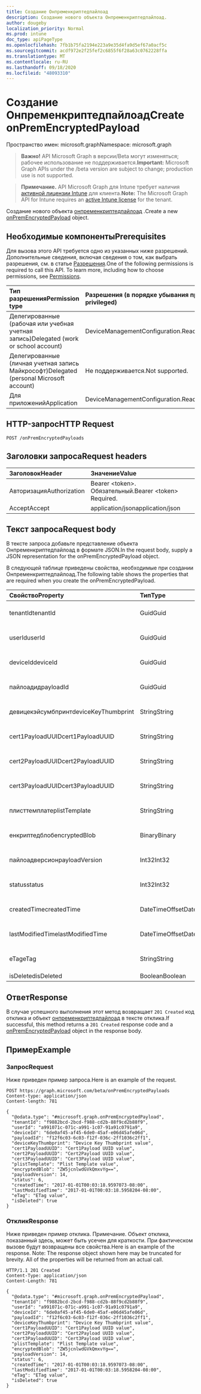 ```yaml
---
title: Создание Онпременкриптедпайлоад
description: Создание нового объекта Онпременкриптедпайлоад.
author: dougeby
localization_priority: Normal
ms.prod: intune
doc_type: apiPageType
ms.openlocfilehash: 7fb1b75fa2194e223a9e35d4fa9d5ef67a0acf5c
ms.sourcegitcommit: acdf972e2f25fef2c6855f6f28a63c0762228ffa
ms.translationtype: MT
ms.contentlocale: ru-RU
ms.lasthandoff: 09/18/2020
ms.locfileid: "48093310"
---
```

# <a name="create-onpremencryptedpayload"></a><span data-ttu-id="f3b3b-103">Создание Онпременкриптедпайлоад</span><span class="sxs-lookup"><span data-stu-id="f3b3b-103">Create onPremEncryptedPayload</span></span>

<span data-ttu-id="f3b3b-104">Пространство имен: microsoft.graph</span><span class="sxs-lookup"><span data-stu-id="f3b3b-104">Namespace: microsoft.graph</span></span>

> <span data-ttu-id="f3b3b-105">**Важно!** API Microsoft Graph в версии/Beta могут изменяться; рабочее использование не поддерживается.</span><span class="sxs-lookup"><span data-stu-id="f3b3b-105">**Important:** Microsoft Graph APIs under the /beta version are subject to change; production use is not supported.</span></span>

> <span data-ttu-id="f3b3b-106">**Примечание.** API Microsoft Graph для Intune требует наличия [активной лицензии Intune](https://go.microsoft.com/fwlink/?linkid=839381) для клиента.</span><span class="sxs-lookup"><span data-stu-id="f3b3b-106">**Note:** The Microsoft Graph API for Intune requires an [active Intune license](https://go.microsoft.com/fwlink/?linkid=839381) for the tenant.</span></span>

<span data-ttu-id="f3b3b-107">Создание нового объекта [онпременкриптедпайлоад](../resources/intune-raimportcerts-onpremencryptedpayload.md) .</span><span class="sxs-lookup"><span data-stu-id="f3b3b-107">Create a new [onPremEncryptedPayload](../resources/intune-raimportcerts-onpremencryptedpayload.md) object.</span></span>

## <a name="prerequisites"></a><span data-ttu-id="f3b3b-108">Необходимые компоненты</span><span class="sxs-lookup"><span data-stu-id="f3b3b-108">Prerequisites</span></span>
<span data-ttu-id="f3b3b-p101">Для вызова этого API требуется одно из указанных ниже разрешений. Дополнительные сведения, включая сведения о том, как выбрать разрешения, см. в статье [Разрешения](/graph/permissions-reference).</span><span class="sxs-lookup"><span data-stu-id="f3b3b-p101">One of the following permissions is required to call this API. To learn more, including how to choose permissions, see [Permissions](/graph/permissions-reference).</span></span>

|<span data-ttu-id="f3b3b-111">Тип разрешения</span><span class="sxs-lookup"><span data-stu-id="f3b3b-111">Permission type</span></span>|<span data-ttu-id="f3b3b-112">Разрешения (в порядке убывания привилегий)</span><span class="sxs-lookup"><span data-stu-id="f3b3b-112">Permissions (from most to least privileged)</span></span>|
|:---|:---|
|<span data-ttu-id="f3b3b-113">Делегированные (рабочая или учебная учетная запись)</span><span class="sxs-lookup"><span data-stu-id="f3b3b-113">Delegated (work or school account)</span></span>|<span data-ttu-id="f3b3b-114">DeviceManagementConfiguration.ReadWrite.All</span><span class="sxs-lookup"><span data-stu-id="f3b3b-114">DeviceManagementConfiguration.ReadWrite.All</span></span>|
|<span data-ttu-id="f3b3b-115">Делегированные (личная учетная запись Майкрософт)</span><span class="sxs-lookup"><span data-stu-id="f3b3b-115">Delegated (personal Microsoft account)</span></span>|<span data-ttu-id="f3b3b-116">Не поддерживается.</span><span class="sxs-lookup"><span data-stu-id="f3b3b-116">Not supported.</span></span>|
|<span data-ttu-id="f3b3b-117">Для приложений</span><span class="sxs-lookup"><span data-stu-id="f3b3b-117">Application</span></span>|<span data-ttu-id="f3b3b-118">DeviceManagementConfiguration.ReadWrite.All</span><span class="sxs-lookup"><span data-stu-id="f3b3b-118">DeviceManagementConfiguration.ReadWrite.All</span></span>|

## <a name="http-request"></a><span data-ttu-id="f3b3b-119">HTTP-запрос</span><span class="sxs-lookup"><span data-stu-id="f3b3b-119">HTTP Request</span></span>
<!-- {
  "blockType": "ignored"
}
-->
``` http
POST /onPremEncryptedPayloads
```

## <a name="request-headers"></a><span data-ttu-id="f3b3b-120">Заголовки запроса</span><span class="sxs-lookup"><span data-stu-id="f3b3b-120">Request headers</span></span>
|<span data-ttu-id="f3b3b-121">Заголовок</span><span class="sxs-lookup"><span data-stu-id="f3b3b-121">Header</span></span>|<span data-ttu-id="f3b3b-122">Значение</span><span class="sxs-lookup"><span data-stu-id="f3b3b-122">Value</span></span>|
|:---|:---|
|<span data-ttu-id="f3b3b-123">Авторизация</span><span class="sxs-lookup"><span data-stu-id="f3b3b-123">Authorization</span></span>|<span data-ttu-id="f3b3b-124">Bearer &lt;token&gt;. Обязательный.</span><span class="sxs-lookup"><span data-stu-id="f3b3b-124">Bearer &lt;token&gt; Required.</span></span>|
|<span data-ttu-id="f3b3b-125">Accept</span><span class="sxs-lookup"><span data-stu-id="f3b3b-125">Accept</span></span>|<span data-ttu-id="f3b3b-126">application/json</span><span class="sxs-lookup"><span data-stu-id="f3b3b-126">application/json</span></span>|

## <a name="request-body"></a><span data-ttu-id="f3b3b-127">Текст запроса</span><span class="sxs-lookup"><span data-stu-id="f3b3b-127">Request body</span></span>
<span data-ttu-id="f3b3b-128">В тексте запроса добавьте представление объекта Онпременкриптедпайлоад в формате JSON.</span><span class="sxs-lookup"><span data-stu-id="f3b3b-128">In the request body, supply a JSON representation for the onPremEncryptedPayload object.</span></span>

<span data-ttu-id="f3b3b-129">В следующей таблице приведены свойства, необходимые при создании Онпременкриптедпайлоад.</span><span class="sxs-lookup"><span data-stu-id="f3b3b-129">The following table shows the properties that are required when you create the onPremEncryptedPayload.</span></span>

|<span data-ttu-id="f3b3b-130">Свойство</span><span class="sxs-lookup"><span data-stu-id="f3b3b-130">Property</span></span>|<span data-ttu-id="f3b3b-131">Тип</span><span class="sxs-lookup"><span data-stu-id="f3b3b-131">Type</span></span>|<span data-ttu-id="f3b3b-132">Описание</span><span class="sxs-lookup"><span data-stu-id="f3b3b-132">Description</span></span>|
|:---|:---|:---|
|<span data-ttu-id="f3b3b-133">tenantId</span><span class="sxs-lookup"><span data-stu-id="f3b3b-133">tenantId</span></span>|<span data-ttu-id="f3b3b-134">Guid</span><span class="sxs-lookup"><span data-stu-id="f3b3b-134">Guid</span></span>|<span data-ttu-id="f3b3b-135">Пока не задокументировано.</span><span class="sxs-lookup"><span data-stu-id="f3b3b-135">Not yet documented</span></span>|
|<span data-ttu-id="f3b3b-136">userId</span><span class="sxs-lookup"><span data-stu-id="f3b3b-136">userId</span></span>|<span data-ttu-id="f3b3b-137">Guid</span><span class="sxs-lookup"><span data-stu-id="f3b3b-137">Guid</span></span>|<span data-ttu-id="f3b3b-138">Пока не задокументировано.</span><span class="sxs-lookup"><span data-stu-id="f3b3b-138">Not yet documented</span></span>|
|<span data-ttu-id="f3b3b-139">deviceId</span><span class="sxs-lookup"><span data-stu-id="f3b3b-139">deviceId</span></span>|<span data-ttu-id="f3b3b-140">Guid</span><span class="sxs-lookup"><span data-stu-id="f3b3b-140">Guid</span></span>|<span data-ttu-id="f3b3b-141">Пока не задокументировано.</span><span class="sxs-lookup"><span data-stu-id="f3b3b-141">Not yet documented</span></span>|
|<span data-ttu-id="f3b3b-142">пайлоадид</span><span class="sxs-lookup"><span data-stu-id="f3b3b-142">payloadId</span></span>|<span data-ttu-id="f3b3b-143">Guid</span><span class="sxs-lookup"><span data-stu-id="f3b3b-143">Guid</span></span>|<span data-ttu-id="f3b3b-144">Пока не задокументировано.</span><span class="sxs-lookup"><span data-stu-id="f3b3b-144">Not yet documented</span></span>|
|<span data-ttu-id="f3b3b-145">девицекэйсумбпринт</span><span class="sxs-lookup"><span data-stu-id="f3b3b-145">deviceKeyThumbprint</span></span>|<span data-ttu-id="f3b3b-146">String</span><span class="sxs-lookup"><span data-stu-id="f3b3b-146">String</span></span>|<span data-ttu-id="f3b3b-147">Пока не задокументировано.</span><span class="sxs-lookup"><span data-stu-id="f3b3b-147">Not yet documented</span></span>|
|<span data-ttu-id="f3b3b-148">cert1PayloadUUID</span><span class="sxs-lookup"><span data-stu-id="f3b3b-148">cert1PayloadUUID</span></span>|<span data-ttu-id="f3b3b-149">String</span><span class="sxs-lookup"><span data-stu-id="f3b3b-149">String</span></span>|<span data-ttu-id="f3b3b-150">Пока не задокументировано.</span><span class="sxs-lookup"><span data-stu-id="f3b3b-150">Not yet documented</span></span>|
|<span data-ttu-id="f3b3b-151">cert2PayloadUUID</span><span class="sxs-lookup"><span data-stu-id="f3b3b-151">cert2PayloadUUID</span></span>|<span data-ttu-id="f3b3b-152">String</span><span class="sxs-lookup"><span data-stu-id="f3b3b-152">String</span></span>|<span data-ttu-id="f3b3b-153">Пока не задокументировано.</span><span class="sxs-lookup"><span data-stu-id="f3b3b-153">Not yet documented</span></span>|
|<span data-ttu-id="f3b3b-154">cert3PayloadUUID</span><span class="sxs-lookup"><span data-stu-id="f3b3b-154">cert3PayloadUUID</span></span>|<span data-ttu-id="f3b3b-155">String</span><span class="sxs-lookup"><span data-stu-id="f3b3b-155">String</span></span>|<span data-ttu-id="f3b3b-156">Пока не задокументировано.</span><span class="sxs-lookup"><span data-stu-id="f3b3b-156">Not yet documented</span></span>|
|<span data-ttu-id="f3b3b-157">плисттемплате</span><span class="sxs-lookup"><span data-stu-id="f3b3b-157">plistTemplate</span></span>|<span data-ttu-id="f3b3b-158">String</span><span class="sxs-lookup"><span data-stu-id="f3b3b-158">String</span></span>|<span data-ttu-id="f3b3b-159">Пока не задокументировано.</span><span class="sxs-lookup"><span data-stu-id="f3b3b-159">Not yet documented</span></span>|
|<span data-ttu-id="f3b3b-160">енкриптедблоб</span><span class="sxs-lookup"><span data-stu-id="f3b3b-160">encryptedBlob</span></span>|<span data-ttu-id="f3b3b-161">Binary</span><span class="sxs-lookup"><span data-stu-id="f3b3b-161">Binary</span></span>|<span data-ttu-id="f3b3b-162">Пока не задокументировано.</span><span class="sxs-lookup"><span data-stu-id="f3b3b-162">Not yet documented</span></span>|
|<span data-ttu-id="f3b3b-163">пайлоадверсион</span><span class="sxs-lookup"><span data-stu-id="f3b3b-163">payloadVersion</span></span>|<span data-ttu-id="f3b3b-164">Int32</span><span class="sxs-lookup"><span data-stu-id="f3b3b-164">Int32</span></span>|<span data-ttu-id="f3b3b-165">Пока не задокументировано.</span><span class="sxs-lookup"><span data-stu-id="f3b3b-165">Not yet documented</span></span>|
|<span data-ttu-id="f3b3b-166">status</span><span class="sxs-lookup"><span data-stu-id="f3b3b-166">status</span></span>|<span data-ttu-id="f3b3b-167">Int32</span><span class="sxs-lookup"><span data-stu-id="f3b3b-167">Int32</span></span>|<span data-ttu-id="f3b3b-168">Пока не задокументировано.</span><span class="sxs-lookup"><span data-stu-id="f3b3b-168">Not yet documented</span></span>|
|<span data-ttu-id="f3b3b-169">createdTime</span><span class="sxs-lookup"><span data-stu-id="f3b3b-169">createdTime</span></span>|<span data-ttu-id="f3b3b-170">DateTimeOffset</span><span class="sxs-lookup"><span data-stu-id="f3b3b-170">DateTimeOffset</span></span>|<span data-ttu-id="f3b3b-171">Пока не задокументировано.</span><span class="sxs-lookup"><span data-stu-id="f3b3b-171">Not yet documented</span></span>|
|<span data-ttu-id="f3b3b-172">lastModifiedTime</span><span class="sxs-lookup"><span data-stu-id="f3b3b-172">lastModifiedTime</span></span>|<span data-ttu-id="f3b3b-173">DateTimeOffset</span><span class="sxs-lookup"><span data-stu-id="f3b3b-173">DateTimeOffset</span></span>|<span data-ttu-id="f3b3b-174">Пока не задокументировано.</span><span class="sxs-lookup"><span data-stu-id="f3b3b-174">Not yet documented</span></span>|
|<span data-ttu-id="f3b3b-175">eTag</span><span class="sxs-lookup"><span data-stu-id="f3b3b-175">eTag</span></span>|<span data-ttu-id="f3b3b-176">String</span><span class="sxs-lookup"><span data-stu-id="f3b3b-176">String</span></span>|<span data-ttu-id="f3b3b-177">Пока не задокументировано.</span><span class="sxs-lookup"><span data-stu-id="f3b3b-177">Not yet documented</span></span>|
|<span data-ttu-id="f3b3b-178">isDeleted</span><span class="sxs-lookup"><span data-stu-id="f3b3b-178">isDeleted</span></span>|<span data-ttu-id="f3b3b-179">Boolean</span><span class="sxs-lookup"><span data-stu-id="f3b3b-179">Boolean</span></span>|<span data-ttu-id="f3b3b-180">Н/Д</span><span class="sxs-lookup"><span data-stu-id="f3b3b-180">Not yet documented</span></span>|



## <a name="response"></a><span data-ttu-id="f3b3b-181">Ответ</span><span class="sxs-lookup"><span data-stu-id="f3b3b-181">Response</span></span>
<span data-ttu-id="f3b3b-182">В случае успешного выполнения этот метод возвращает `201 Created` код отклика и объект [онпременкриптедпайлоад](../resources/intune-raimportcerts-onpremencryptedpayload.md) в тексте отклика.</span><span class="sxs-lookup"><span data-stu-id="f3b3b-182">If successful, this method returns a `201 Created` response code and a [onPremEncryptedPayload](../resources/intune-raimportcerts-onpremencryptedpayload.md) object in the response body.</span></span>

## <a name="example"></a><span data-ttu-id="f3b3b-183">Пример</span><span class="sxs-lookup"><span data-stu-id="f3b3b-183">Example</span></span>

### <a name="request"></a><span data-ttu-id="f3b3b-184">Запрос</span><span class="sxs-lookup"><span data-stu-id="f3b3b-184">Request</span></span>
<span data-ttu-id="f3b3b-185">Ниже приведен пример запроса.</span><span class="sxs-lookup"><span data-stu-id="f3b3b-185">Here is an example of the request.</span></span>
``` http
POST https://graph.microsoft.com/beta/onPremEncryptedPayloads
Content-type: application/json
Content-length: 781

{
  "@odata.type": "#microsoft.graph.onPremEncryptedPayload",
  "tenantId": "f9882bcd-2bcd-f988-cd2b-88f9cd2b88f9",
  "userId": "a991071c-071c-a991-1c07-91a91c0791a9",
  "deviceId": "6de0af45-af45-6de0-45af-e06d45afe06d",
  "payloadId": "f12f6c03-6c03-f12f-036c-2ff1036c2ff1",
  "deviceKeyThumbprint": "Device Key Thumbprint value",
  "cert1PayloadUUID": "Cert1Payload UUID value",
  "cert2PayloadUUID": "Cert2Payload UUID value",
  "cert3PayloadUUID": "Cert3Payload UUID value",
  "plistTemplate": "Plist Template value",
  "encryptedBlob": "ZW5jcnlwdGVkQmxvYg==",
  "payloadVersion": 14,
  "status": 6,
  "createdTime": "2017-01-01T00:03:18.9597073-08:00",
  "lastModifiedTime": "2017-01-01T00:03:18.5958204-08:00",
  "eTag": "ETag value",
  "isDeleted": true
}
```

### <a name="response"></a><span data-ttu-id="f3b3b-186">Отклик</span><span class="sxs-lookup"><span data-stu-id="f3b3b-186">Response</span></span>
<span data-ttu-id="f3b3b-p102">Ниже приведен пример отклика. Примечание. Объект отклика, показанный здесь, может быть усечен для краткости. При фактическом вызове будут возвращены все свойства.</span><span class="sxs-lookup"><span data-stu-id="f3b3b-p102">Here is an example of the response. Note: The response object shown here may be truncated for brevity. All of the properties will be returned from an actual call.</span></span>
``` http
HTTP/1.1 201 Created
Content-Type: application/json
Content-Length: 781

{
  "@odata.type": "#microsoft.graph.onPremEncryptedPayload",
  "tenantId": "f9882bcd-2bcd-f988-cd2b-88f9cd2b88f9",
  "userId": "a991071c-071c-a991-1c07-91a91c0791a9",
  "deviceId": "6de0af45-af45-6de0-45af-e06d45afe06d",
  "payloadId": "f12f6c03-6c03-f12f-036c-2ff1036c2ff1",
  "deviceKeyThumbprint": "Device Key Thumbprint value",
  "cert1PayloadUUID": "Cert1Payload UUID value",
  "cert2PayloadUUID": "Cert2Payload UUID value",
  "cert3PayloadUUID": "Cert3Payload UUID value",
  "plistTemplate": "Plist Template value",
  "encryptedBlob": "ZW5jcnlwdGVkQmxvYg==",
  "payloadVersion": 14,
  "status": 6,
  "createdTime": "2017-01-01T00:03:18.9597073-08:00",
  "lastModifiedTime": "2017-01-01T00:03:18.5958204-08:00",
  "eTag": "ETag value",
  "isDeleted": true
}
```







